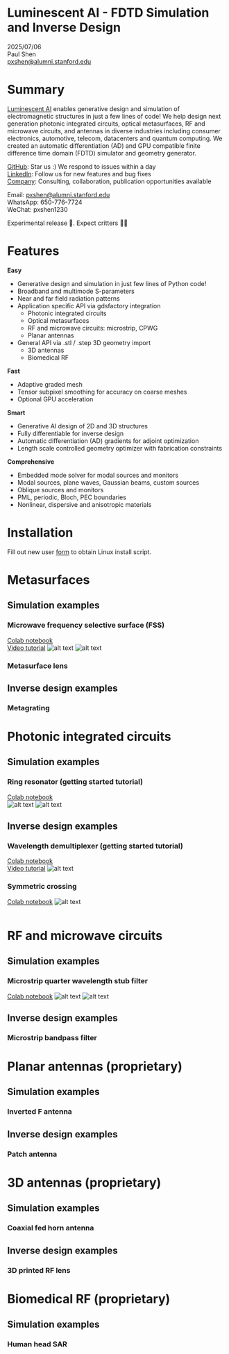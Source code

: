 # Luminescent AI - FDTD Simulation and Inverse Design

2025/07/06  
Paul Shen  
<pxshen@alumni.stanford.edu>  

# Summary

[Luminescent AI](https://luminescentai.com/) enables generative design and simulation of electromagnetic structures  in just a few lines of code! We help design next generation photonic integrated circuits, optical metasurfaces, RF and microwave circuits, and antennas in diverse industries including consumer electronics, automotive, telecom, datacenters and quantum computing. We created an automatic differentiation (AD) and GPU compatible finite difference time domain (FDTD) simulator and geometry generator.


[GitHub](https://github.com/paulxshen/Luminescent.jl): Star us :) We respond to issues within a day  
[LinkedIn](https://www.linkedin.com/company/luminescent-ai/about): Follow us for new features and bug fixes  
[Company](luminescentai.com): Consulting, collaboration, publication opportunities available  

Email: pxshen@alumni.stanford.edu  
WhatsApp: 650-776-7724  
WeChat: pxshen1230  

Experimental release 🥼. Expect critters  🐛🐞

# Features
 
**Easy**
- Generative design and simulation in just few lines of Python code!
- Broadband and multimode S-parameters 
- Near and far field radiation patterns
- Application specific API via gdsfactory integration
    - Photonic integrated circuits 
    - Optical metasurfaces
    - RF and microwave circuits: microstrip, CPWG
    - Planar antennas
- General API via .stl / .step  3D geometry import
    - 3D antennas
    - Biomedical RF

**Fast**
- Adaptive graded mesh
- Tensor subpixel smoothing for accuracy on coarse meshes
- Optional GPU acceleration

**Smart**
- Generative AI design of 2D and 3D structures
- Fully differentiable for inverse design
- Automatic differentiation (AD) gradients for adjoint optimization
- Length scale controlled geometry optimizer with fabrication constraints  

**Comprehensive**
- Embedded mode solver for modal sources and monitors
- Modal sources, plane waves, Gaussian beams, custom sources
- Oblique sources and monitors
- PML, periodic, Bloch, PEC boundaries
- Nonlinear, dispersive and anisotropic materials

# Installation
Fill out new user [form](https://forms.gle/fP9wAkdJinT8t66w8) to obtain Linux install script.
# Metasurfaces
## Simulation examples
### Microwave frequency selective surface (FSS)
[Colab notebook](https://colab.research.google.com/drive/1ofB-iSfh7uSQS7AqfzSkgbJu3NG1mPsh?usp=sharing)  
[Video tutorial](https://www.youtube.com/watch?v=Uq7OnLmFSEk)
![alt text](assets/sim-7.gif)
![alt text](assets/image-10.png)
### Metasurface lens 
## Inverse design examples
### Metagrating

# Photonic integrated circuits
## Simulation examples
### Ring resonator (getting started tutorial)
[Colab notebook](https://colab.research.google.com/drive/1XHC2bEULDzIYSUe4WI48Cmy8a77lArUu?usp=sharing)  
![alt text](assets/sim.gif)
![alt text](assets/Figure_1-1.png)

## Inverse design examples
### Wavelength demultiplexer (getting started tutorial)
[Colab notebook](https://colab.research.google.com/drive/13oneyRcUwEonLCk-PwB8Lrl_jMgzNn5n?usp=sharing)  
[Video tutorial](https://youtu.be/DX1_vPu0ngI)
![alt text](assets/sim-9.gif)

<!-- ### Splitter
https://colab.research.google.com/drive/1Awtw9slUD9TKu1Zezg9RlarJ1z5aRB0L?usp=sharing
![alt text](sim-6.gif) -->

### Symmetric crossing
[Colab notebook](https://colab.research.google.com/drive/1CJ-eLSzOgb9d4W7tmFd3k2h4qYs6Q9cG?usp=sharing)
![alt text](assets/sim-1.gif)
```python
```

# RF and microwave circuits
## Simulation examples
### Microstrip quarter wavelength stub filter
[Colab notebook](https://colab.research.google.com/drive/1ymWD36Xvx4jcbf2-p-MeKZIwU2PzbAOv?usp=sharing)
![alt text](assets/sim-8.gif)
![alt text](assets/image-8.png)
## Inverse design examples
### Microstrip bandpass filter

# Planar antennas (proprietary)
## Simulation examples
### Inverted F antenna
## Inverse design examples
### Patch antenna

# 3D antennas (proprietary)
## Simulation examples
### Coaxial fed horn antenna
## Inverse design examples
### 3D printed RF lens

# Biomedical RF (proprietary)
## Simulation examples
### Human head SAR 
